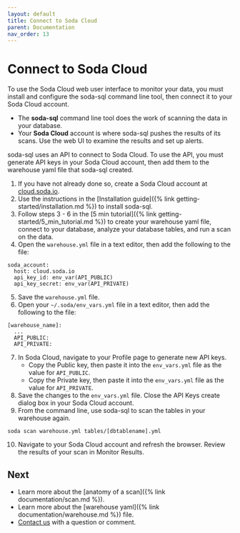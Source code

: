 ```yaml
---
layout: default
title: Connect to Soda Cloud
parent: Documentation
nav_order: 13
---
```


# Connect to Soda Cloud

To use the Soda Cloud web user interface to monitor your data, you must install and configure the soda-sql command line tool, then connect it to your Soda Cloud account. 

* The **soda-sql** command line tool does the work of scanning the data in your database. 
* Your **Soda Cloud** account is where soda-sql pushes the results of its scans. Use the web UI to examine the results and set up alerts.  

soda-sql uses an API to connect to Soda Cloud. To use the API, you must generate API keys in your Soda Cloud account, then add them to the warehouse yaml file that soda-sql created. 



1. If you have not already done so, create a Soda Cloud account at [cloud.soda.io](https://cloud.soda.io/signup).
2. Use the instructions in the [Installation guide]({% link getting-started/installation.md %}) to install soda-sql.
3. Follow steps 3 - 6 in the [5 min tutorial]({% link getting-started/5_min_tutorial.md %}) to create your warehouse yaml file, connect to your database, analyze your database tables, and run a scan on the data.
4. Open the `warehouse.yml` file in a text editor, then add the following to the file:
```shell
soda_account:
  host: cloud.soda.io
  api_key_id: env_var(API_PUBLIC)
  api_key_secret: env_var(API_PRIVATE)
```
5. Save the `warehouse.yml` file.
6. Open your `~/.soda/env_vars.yml` file in a text editor, then add the following to the file:
```shell
[warehouse_name]:
  ...
  API_PUBLIC: 
  API_PRIVATE: 
```
7. In Soda Cloud, navigate to your Profile page to generate new API keys. 
    * Copy the Public key, then paste it into the `env_vars.yml` file as the value for `API_PUBLIC`.
    * Copy the Private key, then paste it into the `env_vars.yml` file as the value for `API_PRIVATE`.
8. Save the changes to the `env_vars.yml` file. Close the API Keys create dialog box in your Soda Cloud account.
9. From the command line, use soda-sql to scan the tables in your warehouse again.
```shell
soda scan warehouse.yml tables/[dbtablename].yml
```
10. Navigate to your Soda Cloud account and refresh the browser. Review the results of your scan in Monitor Results.

## Next

* Learn more about the [anatomy of a scan]({% link documentation/scan.md %}).
* Learn more about the [warehouse yaml]({% link documentation/warehouse.md %}) file.
* [Contact us](https://github.com/sodadata/soda-sql/discussions) with a question or comment.

